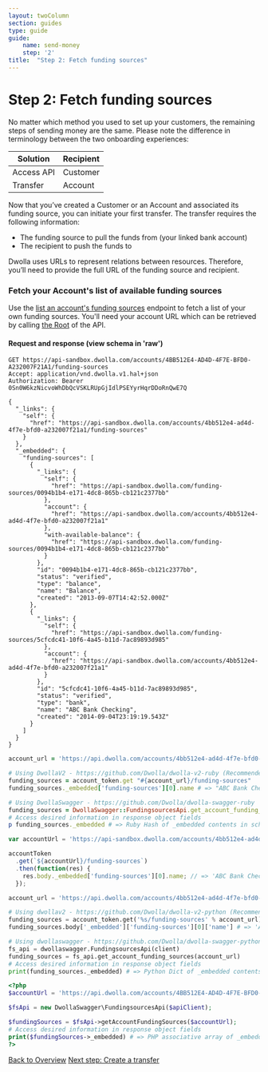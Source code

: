 ```yaml
---
layout: twoColumn
section: guides
type: guide
guide:
    name: send-money
    step: '2'
title:  "Step 2: Fetch funding sources"
---
```


# Step 2: Fetch funding sources

No matter which method you used to set up your customers, the remaining steps of sending money are the same. Please note the difference in terminology between the two onboarding experiences:

| Solution | Recipient|
|----------|----------|
|Access API|Customer|
|Transfer|Account|

Now that you’ve created a Customer or an Account and associated its funding source, you can initiate your first transfer. The transfer requires the following information:

- The funding source to pull the funds from (your linked bank account)
- The recipient to push the funds to

Dwolla uses URLs to represent relations between resources. Therefore, you’ll need to provide the full URL of the funding source and recipient.

### Fetch your Account's list of available funding sources

Use the [list an account's funding sources](https://docsv2.dwolla.com/#list-funding-sources-for-an-account) endpoint to fetch a list of your own funding sources. You'll need your account URL which can be retrieved by calling [the Root](https://docsv2.dwolla.com/#root) of the API.

#### Request and response (view schema in 'raw')

```raw
GET https://api-sandbox.dwolla.com/accounts/4BB512E4-AD4D-4F7E-BFD0-A232007F21A1/funding-sources
Accept: application/vnd.dwolla.v1.hal+json
Authorization: Bearer 0Sn0W6kzNicvoWhDbQcVSKLRUpGjIdlPSEYyrHqrDDoRnQwE7Q

{
  "_links": {
    "self": {
      "href": "https://api-sandbox.dwolla.com/accounts/4bb512e4-ad4d-4f7e-bfd0-a232007f21a1/funding-sources"
    }
  },
  "_embedded": {
    "funding-sources": [
      {
        "_links": {
          "self": {
            "href": "https://api-sandbox.dwolla.com/funding-sources/0094b1b4-e171-4dc8-865b-cb121c2377bb"
          },
          "account": {
            "href": "https://api-sandbox.dwolla.com/accounts/4bb512e4-ad4d-4f7e-bfd0-a232007f21a1"
          },
          "with-available-balance": {
            "href": "https://api-sandbox.dwolla.com/funding-sources/0094b1b4-e171-4dc8-865b-cb121c2377bb"
          }
        },
        "id": "0094b1b4-e171-4dc8-865b-cb121c2377bb",
        "status": "verified",
        "type": "balance",
        "name": "Balance",
        "created": "2013-09-07T14:42:52.000Z"
      },
      {
        "_links": {
          "self": {
            "href": "https://api-sandbox.dwolla.com/funding-sources/5cfcdc41-10f6-4a45-b11d-7ac89893d985"
          },
          "account": {
            "href": "https://api-sandbox.dwolla.com/accounts/4bb512e4-ad4d-4f7e-bfd0-a232007f21a1"
          }
        },
        "id": "5cfcdc41-10f6-4a45-b11d-7ac89893d985",
        "status": "verified",
        "type": "bank",
        "name": "ABC Bank Checking",
        "created": "2014-09-04T23:19:19.543Z"
      }
    ]
  }
}
```
```ruby
account_url = 'https://api.dwolla.com/accounts/4bb512e4-ad4d-4f7e-bfd0-a232007f21a1'

# Using DwollaV2 - https://github.com/Dwolla/dwolla-v2-ruby (Recommended)
funding_sources = account_token.get "#{account_url}/funding-sources"
funding_sources._embedded['funding-sources'][0].name # => "ABC Bank Checking"

# Using DwollaSwagger - https://github.com/Dwolla/dwolla-swagger-ruby
funding_sources = DwollaSwagger::FundingsourcesApi.get_account_funding_sources(account_url)
# Access desired information in response object fields
p funding_sources._embedded # => Ruby Hash of _embedded contents in schema
```
```javascript
var accountUrl = 'https://api-sandbox.dwolla.com/accounts/4bb512e4-ad4d-4f7e-bfd0-a232007f21a1';

accountToken
  .get(`${accountUrl}/funding-sources`)
  .then(function(res) {
    res.body._embedded['funding-sources'][0].name; // => 'ABC Bank Checking'
  });
```
```python
account_url = 'https://api.dwolla.com/accounts/4bb512e4-ad4d-4f7e-bfd0-a232007f21a1'

# Using dwollav2 - https://github.com/Dwolla/dwolla-v2-python (Recommended)
funding_sources = account_token.get('%s/funding-sources' % account_url)
funding_sources.body['_embedded']['funding-sources'][0]['name'] # => 'ABC Bank Checking'

# Using dwollaswagger - https://github.com/Dwolla/dwolla-swagger-python
fs_api = dwollaswagger.FundingsourcesApi(client)
funding_sources = fs_api.get_account_funding_sources(account_url)
# Access desired information in response object fields
print(funding_sources._embedded) # => Python Dict of _embedded contents in schema
```
```php
<?php
$accountUrl = 'https://api.dwolla.com/accounts/4BB512E4-AD4D-4F7E-BFD0-A232007F21A1';

$fsApi = new DwollaSwagger\FundingsourcesApi($apiClient);

$fundingSources = $fsApi->getAccountFundingSources($accountUrl);
# Access desired information in response object fields
print($fundingSources->_embedded) # => PHP associative array of _embedded contents in schema
?>
```

<nav class="pager-nav">
    <a href="./">Back to Overview</a>
    <a href="create-transfer.html">Next step: Create a transfer</a>
</nav>